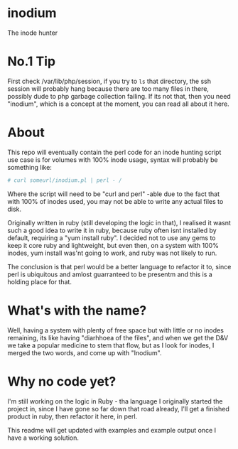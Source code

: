 # inodium
The inode hunter

# No.1 Tip

First check /var/lib/php/session, if you try to `ls` that directory, the ssh session will probably hang because there are too many files in there, possibly dude to php garbage collection failing. If its not that, then you need "inodium", which is a concept at the moment, you can read all about it here.

# About

This repo will eventually contain the perl code for an inode hunting script use case is for volumes with 100% inode usage, syntax will probably be something like:

```bash
# curl someurl/inodium.pl | perl - /
```

Where the script will need to be "curl and perl" -able due to the fact that with 100% of inodes used, you may not be able to write any actual files to disk.

Originally written in ruby (still developing the logic in that), I realised it wasnt such a good idea to write it in ruby, because ruby often isnt installed by default, requiring a "yum install ruby". I decided not to use any gems to keep it core ruby and lightweight, but even then, on a system with 100% inodes, yum install was'nt going to work, and ruby was not likely to run.

The conclusion is that perl would be a better language to refactor it to, since perl is ubiquitous and amlost guarranteed to be presentm and this is a holding place for that.

# What's with the name?

Well, having a system with plenty of free space but with little or no inodes remaining, its like having "diarhhoea of the files", and when we get the D&V we take a popular medicine to stem that flow, but as I look for inodes, I merged the two words, and come up with "Inodium".

# Why no code yet?

I'm still working on the logic in Ruby - tha language I originally started the project in, since I have gone so far down that road already, I'll get a finished product in ruby, then refactor it here, in perl.

This readme will get updated with examples and example output once I have a working solution.
